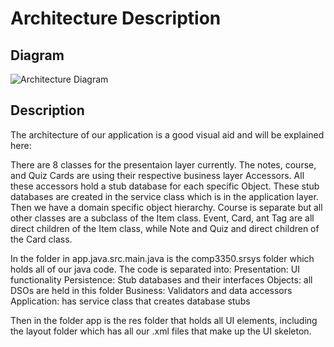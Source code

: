 # Architecture Description

## Diagram
![Architecture Diagram](https://code.cs.umanitoba.ca/comp3350-winter2024/jockiesonmonkies-a02-4/-/raw/main/docs/Arcitecture_Iteration_1.drawio.png?ref_type=heads)

## Description

The architecture of our application is a good visual aid and will be explained here:

There are 8 classes for the presentaion layer currently. The notes, course, and Quiz Cards are using their respective business layer Accessors. All these accessors hold a stub database for each specific Object. These stub databases are created in the service class which is in the application layer.
Then we have a domain specific object hierarchy. Course is separate but all other classes are a subclass of the Item class. Event, Card, ant Tag are all direct children of the Item class, while Note and Quiz and direct children of the Card class.

In the folder in app.java.src.main.java is the comp3350.srsys folder which holds all of our java code. The code is separated into:
Presentation: UI functionality 
Persistence: Stub databases and their interfaces
Objects: all DSOs are held in this folder
Business: Validators and data accessors
Application: has service class that creates database stubs

Then in the folder app is the res folder that holds all UI elements, including the layout folder which has all our .xml files that make up the UI skeleton.

